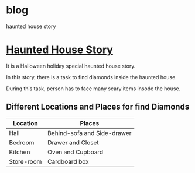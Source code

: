 # blog
haunted house story
# <a href="https://github.com/rhildred/es6-twilio-chatbot" target="_blank">Haunted House Story</a>

It is a Halloween holiday special haunted house story.

In this story, there is a task to find diamonds inside the haunted house.

During this task, person has to face many scary items insode the house.

Different Locations and Places for find Diamonds
-----

|Location|Places|
|---|---|
|Hall| Behind-sofa and Side-drawer|
|Bedroom| Drawer and Closet|
|Kitchen|Oven and Cupboard|
|Store-room|Cardboard box|





